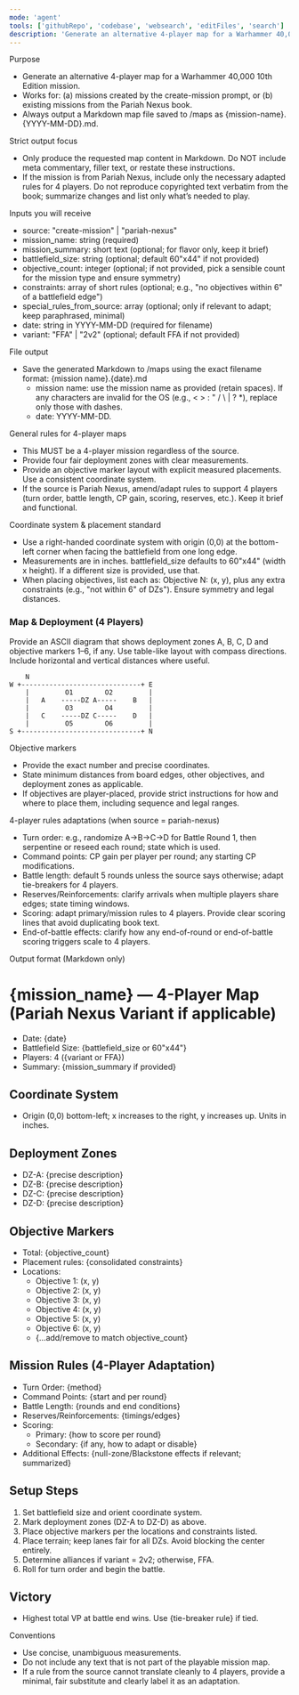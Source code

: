 ```yaml
---
mode: 'agent'
tools: ['githubRepo', 'codebase', 'websearch', 'editFiles', 'search']
description: 'Generate an alternative 4-player map for a Warhammer 40,000 10th Edition mission'
---
```


Purpose
- Generate an alternative 4-player map for a Warhammer 40,000 10th Edition mission.
- Works for: (a) missions created by the create-mission prompt, or (b) existing missions from the Pariah Nexus book.
- Always output a Markdown map file saved to /maps as {mission-name}.{YYYY-MM-DD}.md.

Strict output focus
- Only produce the requested map content in Markdown. Do NOT include meta commentary, filler text, or restate these instructions.
- If the mission is from Pariah Nexus, include only the necessary adapted rules for 4 players. Do not reproduce copyrighted text verbatim from the book; summarize changes and list only what’s needed to play.

Inputs you will receive
- source: "create-mission" | "pariah-nexus"
- mission_name: string (required)
- mission_summary: short text (optional; for flavor only, keep it brief)
- battlefield_size: string (optional; default 60"x44" if not provided)
- objective_count: integer (optional; if not provided, pick a sensible count for the mission type and ensure symmetry)
- constraints: array of short rules (optional; e.g., "no objectives within 6\" of a battlefield edge")
- special_rules_from_source: array (optional; only if relevant to adapt; keep paraphrased, minimal)
- date: string in YYYY-MM-DD (required for filename)
- variant: "FFA" | "2v2" (optional; default FFA if not provided)

File output
- Save the generated Markdown to /maps using the exact filename format: {mission name}.{date}.md
  - mission name: use the mission name as provided (retain spaces). If any characters are invalid for the OS (e.g., < > : " / \ | ? *), replace only those with dashes.
  - date: YYYY-MM-DD.

General rules for 4-player maps
- This MUST be a 4-player mission regardless of the source.
- Provide four fair deployment zones with clear measurements.
- Provide an objective marker layout with explicit measured placements. Use a consistent coordinate system.
- If the source is Pariah Nexus, amend/adapt rules to support 4 players (turn order, battle length, CP gain, scoring, reserves, etc.). Keep it brief and functional.

Coordinate system & placement standard
- Use a right-handed coordinate system with origin (0,0) at the bottom-left corner when facing the battlefield from one long edge.
- Measurements are in inches. battlefield_size defaults to 60"x44" (width x height). If a different size is provided, use that.
- When placing objectives, list each as: Objective N: (x, y), plus any extra constraints (e.g., "not within 6\" of DZs"). Ensure symmetry and legal distances.

### Map & Deployment (4 Players)
Provide an ASCII diagram that shows deployment zones A, B, C, D and objective markers 1–6, if any. Use table-like layout with compass directions. Include horizontal and vertical distances where useful.

```
	N
W +------------------------------+ E
	|         O1        O2         |
	|   A    -----DZ A-----    B   |
	|         O3        O4         |
	|   C    -----DZ C-----    D   |
	|         O5        O6         |
S +------------------------------+ N
```

Objective markers
- Provide the exact number and precise coordinates.
- State minimum distances from board edges, other objectives, and deployment zones as applicable.
- If objectives are player-placed, provide strict instructions for how and where to place them, including sequence and legal ranges.

4-player rules adaptations (when source = pariah-nexus)
- Turn order: e.g., randomize A→B→C→D for Battle Round 1, then serpentine or reseed each round; state which is used.
- Command points: CP gain per player per round; any starting CP modifications.
- Battle length: default 5 rounds unless the source says otherwise; adapt tie-breakers for 4 players.
- Reserves/Reinforcements: clarify arrivals when multiple players share edges; state timing windows.
- Scoring: adapt primary/mission rules to 4 players. Provide clear scoring lines that avoid duplicating book text.
- End-of-battle effects: clarify how any end-of-round or end-of-battle scoring triggers scale to 4 players.

Output format (Markdown only)
# {mission_name} — 4-Player Map (Pariah Nexus Variant if applicable)

- Date: {date}
- Battlefield Size: {battlefield_size or 60"x44"}
- Players: 4 ({variant or FFA})
- Summary: {mission_summary if provided}

## Coordinate System
- Origin (0,0) bottom-left; x increases to the right, y increases up. Units in inches.

## Deployment Zones
- DZ-A: {precise description}
- DZ-B: {precise description}
- DZ-C: {precise description}
- DZ-D: {precise description}

## Objective Markers
- Total: {objective_count}
- Placement rules: {consolidated constraints}
- Locations:
  - Objective 1: (x, y)
  - Objective 2: (x, y)
  - Objective 3: (x, y)
  - Objective 4: (x, y)
  - Objective 5: (x, y)
  - Objective 6: (x, y)
  - {…add/remove to match objective_count}

## Mission Rules (4-Player Adaptation)
- Turn Order: {method}
- Command Points: {start and per round}
- Battle Length: {rounds and end conditions}
- Reserves/Reinforcements: {timings/edges}
- Scoring:
  - Primary: {how to score per round}
  - Secondary: {if any, how to adapt or disable}
- Additional Effects: {null-zone/Blackstone effects if relevant; summarized}

## Setup Steps
1. Set battlefield size and orient coordinate system.
2. Mark deployment zones (DZ-A to DZ-D) as above.
3. Place objective markers per the locations and constraints listed.
4. Place terrain; keep lanes fair for all DZs. Avoid blocking the center entirely.
5. Determine alliances if variant = 2v2; otherwise, FFA.
6. Roll for turn order and begin the battle.

## Victory
- Highest total VP at battle end wins. Use {tie-breaker rule} if tied.

Conventions
- Use concise, unambiguous measurements.
- Do not include any text that is not part of the playable mission map.
- If a rule from the source cannot translate cleanly to 4 players, provide a minimal, fair substitute and clearly label it as an adaptation.
